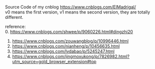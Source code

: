Source Code of my cnblog https://www.cnblogs.com/EIMadrigal/  
v0 means the first version, v1 means the second version, they are totally different.  

reference:  
  0. https://www.cnblogs.com/shwee/p/9060226.html#dingzhi20
  1. https://www.cnblogs.com/zouwangblog/p/10996446.html
  2. https://www.cnblogs.com/nianheng/p/10456635.html
  3. https://www.cnblogs.com/lvdabao/p/5245247.html
  4. https://www.cnblogs.com/jingmoxukong/p/7826982.html?utm_source=gold_browser_extension#top
